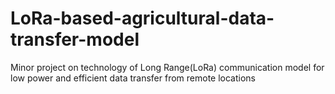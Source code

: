# LoRa-based-agricultural-data-transfer-model
Minor project on technology of Long Range(LoRa) communication model for low power and efficient data transfer from remote locations
